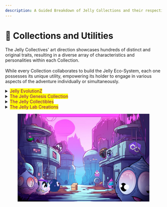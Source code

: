 ```yaml
---
description: A Guided Breakdown of Jelly Collections and their respective Holder Utilities
---
```


# 🍞 Collections and Utilities

The Jelly Collectives' art direction showcases hundreds of distinct and original traits, resulting in a diverse array of characteristics and personalities within each Collection.\
\
&#x20;While every Collection collaborates to build the Jelly Eco-System, each one possesses its unique utility, empowering its holder to engage in various aspects of the adventure individually or simultaneously.

<details>

<summary><mark style="color:purple;">Jelly EvolutionZ</mark></summary>

(_ERC721 Smart Contract)_

🎨 **Introducing a New Way to Collect, Modify and Customize your Own Jelly NFT**

_A Dynamic Evolved Community Created PFP collection, rich in original and evolving traits, the EVO Collection_&#x20;

***

#### 🛠️ **Utilities**

_Experience a myriad of perks that redefine the privilege of holding an EVO:Jelly_

* 🪙 Stake to Earn $JDOH&#x20;
* 🎖️ **Collect JDOH and Purchase traits**&#x20;
* 💼 **Holder Giveaways / Special Events**\
  **;** Delight in an array of exclusive advantages and offerings, amplifying the essence of holding.\

* 🐶 **Charity**: The EVO:Mint Donates 10% of all mints to Our Charity Pool \
  \- Our first Pledge is Set at 1000 Matic to [PAWS ](https://www.paws.org):cat:

</details>

<details>

<summary><mark style="color:purple;">The Jelly Genesis Collection</mark></summary>

(_ERC721 Smart Contract)_

🎨 **Generative PFP Collection**

_Introducing a dynamic PFP collection, rich in original traits, sculpting the visual direction for forthcoming Jelly collections and collectibles._

***

#### 🛠️ **Utility: Privileges for Genesis Holders**

_Experience a myriad of perks that redefine the privilege of holding a Genesis piece._

* 🎟️ **Eternal Whitelist Access**: Relish in ceaseless access to whitelist markdowns and sole minting rights.
* 🎖️ **Exclusive Discord Roles**: Elevate your status within the community with distinctive roles.
* 💼 **Genesis Allowances**: Unlock special benefits tailored for Genesis Holders.
* 🌟 **Special Perks**: Delight in an array of exclusive advantages and offerings, amplifying the essence of holding.

</details>

<details>

<summary><mark style="color:purple;">The Jelly Collectibles</mark> </summary>

_ERC1155 Smart Contract_

#### 🌌 **JellyVerse Digital Collectibles**

_Embark on a journey where participants can unveil digital collectibles, magnifying the vibrant Jellies from all enclaves of the JellyVerse._

***

#### 📖 **Lore Events: Dive into an Interactive Odyssey**

* 📍 **Platform**: Dive into our narrative on the official Discord channel.
* 🚀 **Experience**: Immerse yourself in tales that echo the thrill of 'Choose Your Own Adventure' books.

***

#### 🎟️ **Special Mints & Community Timers**

_Discover exclusive collectibles through special mints and time-sensitive community events, amplifying the allure of the JellyVerse._

***

#### 🗝️ **Event Access & Your Role in the Tale**

* 🔒 **Access**: Lore Events are a privileged realm, gated by token access.
* 🌠 **Participation**: Holding the essential NFT is your passport into the mesmerizing lore of JellyVerse.

***

#### 🍩 **Boost Your Jelly Dough Earnings**

_Owning these Collectibles isn’t just about aesthetics or lore — they come with tangible benefits. They provide an additional percentage of earned Jelly Dough on top of staked Evo-Jellies. Amplify your earnings and reach a potential maximum of 110% in additional rewards per Collection !!_

</details>

<details>

<summary><mark style="color:purple;">The Jelly Lab Creations</mark></summary>

_(ERC721 Smart Contract)_

\
🧪 **Lab Creations: Exclusive Mastery of the JellyVerse**&#x20;

_Behold the epitome of singularity—a One-of-One Jelly or Companion, handcrafted with precision and exclusivity within the enchanting expanse of the JellyVerse._

***

#### 🎨 **Artistry Unbounded**

* 🎁 **Origin**: Initially gifted to our esteemed Genesis Whales, these collectibles boast a diverse nature and unmatched artistry.&#x20;
* 🖌️ **Creation Process**: Each Lab Jelly is meticulously hand painted in a 3D program, later imported into Blender to sculpt the perfect scene.&#x20;
* 🔄 **Design Spectrum**: Fluidly transitioning between 2D and 3D realms, they captivate with lifelike animations.

***

#### ⏳ **Release & Perfection**

_Patience is the essence of perfection. The unveiling of each Lab Jelly is contingent upon its completion—because perfection can't be rushed._

***

#### 🌱 **Staking & Lab Creation Collection**

\
_The JellyLab Rewards Registry is a Soft Stake System (Non Custodial ), meaning :_&#x20;

* Your [_**Jelly Lab Creation**_](https://opensea.io/collection/the-jelly-lab-creations) NFT's stay in Your wallet after registering for rewards !
* Your Rewards will start accumulating _immediately_ and your _**Boosts**_ will be applied automatically as long as they are in the _**Same**_ wallet as your Staked Jellies&#x20;
* A Display on the Rewards page will show you Your Boost Total + Rewards Accumulated
* Check Out the [Rewards Page Here !](https://www.thejellycollective.club/stakemain)

***

💰 **Finances & Altruism**&#x20;

🌐 **Giving Back**: 50% of the debut sales from the Lab Vault find their way to the Jelly Dough Wallet, subsequently flowing into the Liquidity Pool.&#x20;

📊 **Earnings Rate**: Clocking in at an impressive 140 $JDOH/Week, Lab Creations stand tall as the top earners per NFT in the Multi-Collection.

***

🛍️ **Exclusive Acquisition**&#x20;

_Eyeing a Jelly Lab Creation? Embark on an exclusive journey on the_ [OpenSea ](https://opensea.io/)_and bring your vision to life._

</details>

<div data-full-width="false">

<figure><img src="../.gitbook/assets/jellybanner33.jpg" alt=""><figcaption></figcaption></figure>

</div>



##
